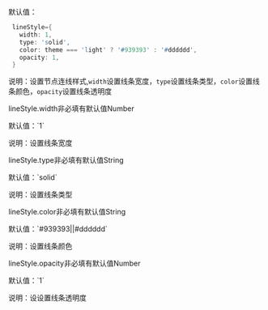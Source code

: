 默认值：

```d
 lineStyle={
   width: 1,
   type: 'solid',
   color: theme === 'light' ? '#939393' : '#dddddd',
   opacity: 1,
 }
```

说明：设置节点连线样式,`width`设置线条宽度，`type`设置线条类型，`color`设置线条颜色，`opacity`设置线条透明度

<p class='ev_expand_title'>lineStyle.width<span class='ev_expand_required'>非必填</span><span class='ev_expand_defaults'>有默认值</span><span class='ev_expand_type'>Number</span>

<p class='ev_expand_introduce'>默认值：`1`

<p class='ev_expand_introduce'>说明：设置线条宽度

<p class='ev_expand_title'>lineStyle.type<span class='ev_expand_required'>非必填</span><span class='ev_expand_defaults'>有默认值</span><span class='ev_expand_type'>String</span>

<p class='ev_expand_introduce'>默认值：`solid`

<p class='ev_expand_introduce'>说明：设置线条类型

<p class='ev_expand_title'>lineStyle.color<span class='ev_expand_required'>非必填</span><span class='ev_expand_defaults'>有默认值</span><span class='ev_expand_type'>String</span>

<p class='ev_expand_introduce'>默认值：`#939393||#dddddd`

<p class='ev_expand_introduce'>说明：设置线条颜色

<p class='ev_expand_title'>lineStyle.opacity<span class='ev_expand_required'>非必填</span><span class='ev_expand_defaults'>有默认值</span><span class='ev_expand_type'>Number</span>

<p class='ev_expand_introduce'>默认值：`1`

<p class='ev_expand_introduce'>说明：设设置线条透明度
